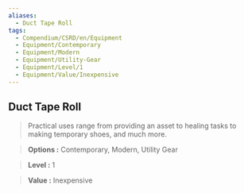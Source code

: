 ```yaml
---
aliases:
  - Duct Tape Roll
tags:
  - Compendium/CSRD/en/Equipment
  - Equipment/Contemporary
  - Equipment/Modern
  - Equipment/Utility-Gear
  - Equipment/Level/1
  - Equipment/Value/Inexpensive
---
```

  
    
## Duct Tape Roll    
    
>Practical uses range from providing an asset to healing tasks to making temporary shoes, and much more.    
> **Options :** Contemporary, Modern, Utility Gear    
> **Level :** 1    
> **Value :** Inexpensive